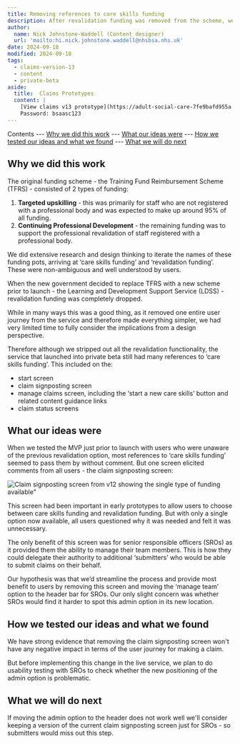 ```yaml
---
title: Removing references to care skills funding
description: After revalidation funding was removed from the scheme, we no longer needed to refer to care skills funding.
author:
  name: Nick Johnstone-Waddell (Content designer)
  url: 'mailto:hi.nick.johnstone.waddell@nhsbsa.nhs.uk'
date: 2024-09-18
modified: 2024-09-18
tags:
  - claims-version-13
  - content
  - private-beta
aside:
  title:  Claims Prototypes
  content: |
    [View claims v13 prototype](https://adult-social-care-7fe9bafd955a.herokuapp.com/claims/prototypes/design/v13/) 
    Password: bsaasc123
---
```


Contents
--- [Why we did this work](#why-we-did-this-work)
--- [What our ideas were](#what-our-ideas-were)
--- [How we tested our ideas and what we found](#how-we-tested-our-ideas-and-what-we-found)
--- [What we will do next](#what-we-will-do-next)

## Why we did this work

The original funding scheme - the Training Fund Reimbursement Scheme (TFRS) - consisted of 2 types of funding:

1. **Targeted upskilling** - this was primarily for staff who are not registered with a professional body and was expected to make up around 95% of all funding.
2. **Continuing Professional Development** - the remaining funding was to support the professional revalidation of staff registered with a professional body.

We did extensive research and design thinking to iterate the names of these funding pots, arriving at ‘care skills funding’ and ‘revalidation funding’. These were non-ambiguous and well understood by users.

When the new government decided to replace TFRS with a new scheme prior to launch - the Learning and Development Support Service (LDSS) - revalidation funding was completely dropped.

While in many ways this was a good thing, as it removed one entire user journey from the service and therefore made everything simpler, we had very limited time to fully consider the implications from a design perspective.

Therefore although we stripped out all the revalidation functionality, the service that launched into private beta still had many references to ‘care skills funding’. This included on the:

* start screen
* claim signposting screen
* manage claims screen, including the ‘start a new care skills’ button and related content guidance links 
* claim status screens

## What our ideas were

When we tested the MVP just prior to launch with users who were unaware of the previous revalidation option, most references to ‘care skills funding’ seemed to pass them by without comment. But one screen elicited comments from all users - the claim signposting screen:

![Claim signposting screen from v12 showing the single type of funding available"](claim-signposting-v12.png "Claim signposting screen from v12 showing the single type of funding available")

This screen had been important in early prototypes to allow users to choose between care skills funding and revalidation funding. But with only a single option now available, all users questioned why it was needed and felt it was unnecessary.

The only benefit of this screen was for senior responsible officers (SROs) as it provided them the ability to manage their team members. This is how they could delegate their authority to additional ‘submitters’ who would be able to submit claims on their behalf.

Our hypothesis was that we’d streamline the process and provide most benefit to users by removing this screen and moving the ‘manage team’ option to the header bar for SROs. Our only slight concern was whether SROs would find it harder to spot this admin option in its new location.

## How we tested our ideas and what we found

We have strong evidence that removing the claim signposting screen won't have any negative impact in terms of the user journey for making a claim.

But before implementing this change in the live service, we plan to do usability testing with SROs to check whether the new positioning of the admin option is problematic.

## What we will do next

If moving the admin option to the header does not work well we'll consider keeping a version of the current claim signposting screen just for SROs - so submitters would miss out this step.